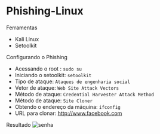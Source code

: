 # Phishing-Linux

 Ferramentas
 
 - Kali Linux
- Setoolkit

Configurando o Phishing 

- Acessando o root :  ```sudo su```
- Iniciando o setoolkit: ``` setoolkit ```
- Tipo de ataque: ``` Ataques de engenharia social ```
- Vetor de ataque: ``` Web Site Attack Vectors ```
- Método de ataque: ```Credential Harvester Attack Method ```
- Método de ataque: ``` Site Cloner ```
- Obtendo o endereço da máquina: ``` ifconfig ```
- URL para clonar: http://www.facebook.com


 Resultado
 ![senha](https://user-images.githubusercontent.com/131562077/235012423-d4106351-e2d0-425c-a4a9-af4a32e50541.png)
